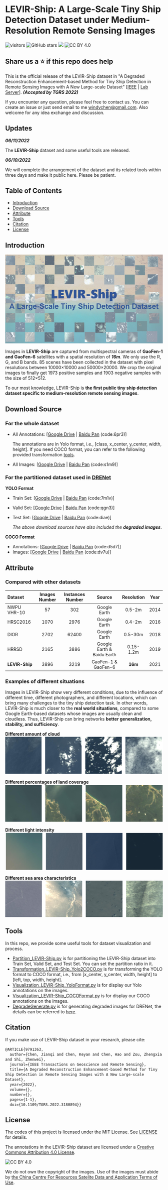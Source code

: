 # LEVIR-Ship: A Large-Scale Tiny Ship Detection Dataset under Medium-Resolution Remote Sensing Images
![visitors](https://visitor-badge.glitch.me/badge?page_id=windvchen.LEVIR-Ship.visitor)
![GitHub stars](https://badgen.net/github/stars/windvchen/Levir-Ship)
[![](https://img.shields.io/badge/code--license-MIT-brightgreen)](#License)
![CC BY 4.0](https://img.shields.io/badge/dataset--license-CC%20BY%204.0-lightgrey)

## Share us a :star: if this repo does help

This is the official release of the LEVIR-Ship dataset in "A Degraded Reconstruction Enhancement-based Method for Tiny Ship Detection in Remote Sensing Images with A New Large-scale Dataset" [[IEEE](https://ieeexplore.ieee.org/document/9791363) | [Lab Server](http://levir.buaa.edu.cn/publications/DRENet.pdf)]. ***(Accepted by TGRS 2022)***

If you encounter any question, please feel free to contact us. You can create an issue or just send email to me windvchen@gmail.com. Also welcome for any idea exchange and discussion.

## Updates

***06/11/2022***
 
The **LEVIR-Ship** dataset and some useful tools are released.

***06/10/2022***
 
We will complete the arrangement of the dataset and its related tools within three days and make it public here. Please be patient.


## Table of Contents

- [Introduction](#Introduction)
- [Download Source](#Download-Source)
- [Attribute](#Attribute)
- [Tools](#Tools)
- [Citation](#Citation)
- [License](#License)

## Introduction
![LEVIR-Ship](Dataset.png)

Images in **LEVIR-Ship** are captured from multispectral cameras of **GaoFen-1 and GaoFen-6** satellites with a spatial resolution of ***16m***. We only use the R, G, and B bands. 85 scenes have been collected in the dataset with pixel resolutions between 10000×10000 and 50000×20000. We crop the original images to finally get 1973 positive samples and 1903 negative samples with the size of 512×512. 

To our most knowledge, LEVIR-Ship is **the first public tiny ship detection dataset specific to medium-resolution remote sensing images**.

## Download Source

### For the whole dataset

- All Annotations: [[Google Drive](https://drive.google.com/file/d/1YppN3c2WQtuwI0cwQL2otLgW7ewFW_Ut/view?usp=sharing)  &#124; [Baidu Pan](https://pan.baidu.com/s/1b--sluUHUkgTuZqZCMkXbA) (code:6pr3)]
  
  The annotations are in Yolo format, i.e., [class, x_center, y_center, width, height]. If you need COCO format, you can refer to the following provided transformation [tools](#Tools). 
  
- All Images: [[Google Drive](https://drive.google.com/file/d/1cK0A9LQn97dDj_lg0Zvvgus0njFvN_JN/view?usp=sharing)  &#124; [Baidu Pan](https://pan.baidu.com/s/1KW2mOVbRMqi8IlR4sMhnww) (code:s1m9)]

### For the partitioned dataset used in [DRENet](https://github.com/WindVChen/DRENet)

**YOLO Format**

- Train Set: [[Google Drive](https://drive.google.com/file/d/1_kjTr4mpF1g2fWhAodKZXrsZjWrCfPh5/view?usp=sharing)  &#124; [Baidu Pan](https://pan.baidu.com/s/19s-lAXKnAf1rNE6Q42FMdg) (code:7m1v)]
- Valid Set: [[Google Drive](https://drive.google.com/file/d/1q2KFLVYU1SbeSU4Uksj6FV9C28YmUsb1/view?usp=sharing)  &#124; [Baidu Pan](https://pan.baidu.com/s/1NZ9rKqoiosMK1XCYMiFTAQ) (code:qgn3)]
- Test Set: [[Google Drive](https://drive.google.com/file/d/1SRq7hq7glKzzePWqtSlt0C_RVtc1pQQC/view?usp=sharing)  &#124; [Baidu Pan](https://pan.baidu.com/s/1ICF5U1kjh1OjmZP83u7UfQ) (code:diae)]

  *The above download sources have also included the **degraded images***.

**COCO Format**

- Annotations: [[Google Drive](https://drive.google.com/file/d/18M6-lnHl9V9Jf06wIpe3cX-aZE67DqHM/view?usp=sharing)  &#124; [Baidu Pan](https://pan.baidu.com/s/1WgNMZcu0FzfvtZXaGMIMZA) (code:d5d7)]
- Images: [[Google Drive](https://drive.google.com/file/d/1ItolDrLdSN0R-AnKbD90ngSWMtKOCUaY/view?usp=sharing)  &#124; [Baidu Pan](https://pan.baidu.com/s/1BRxf5T6QnDG57KXC6dCCgA) (code:dv7u)]


## Attribute
### Compared with other datasets 
| Dataset | Images Number |Instances Number | Source | Resolution | Year |
|:---|:---:|:---:|:---:| :---:| :---:|
| NWPU VHR-10 | 57 | 302 | Google Earth | 0.5-2m | 2014 |
| HRSC2016 | 1070 | 2976 | Google Earth | 0.4-2m |  2016 |
| DIOR | 2702 | 62400 | Google Earth | 0.5-30m | 2018 |
| HRRSD | 2165 | 3886 | Google Earth & Baidu Earth | 0.15-1.2m | 2019 |
| **LEVIR-Ship** | 3896 | 3219 | GaoFen-1 & GaoFen-6  | **16m** | 2021 |

### Examples of different situations

Images in LEVIR-Ship show very different conditions, due to the influence of different time, different photographers, and different locations, which can bring many challenges to the tiny ship detection task. In other words, LEVIR-Ship is much closer to the **real world situations**, compared to some Google Earth-based datasets whose images are usually clean and cloudless. Thus, LEVIR-Ship can bring networks **better generalization, stability, and sufficiency**.

**Different amount of cloud**
![Cloud](1.png)

**Different percentages of land coverage**
![Land](2.png)

**Different light intensity**
![Light](3.png)

**Different sea area characteristics**
![Sea surface](4.png)

## Tools
In this repo, we provide some useful tools for dataset visualization and process.

- [Partition_LEVIR-Ship.py](Partition_LEVIR-Ship.py) is for partitioning the LEVIR-Ship dataset into Train Set, Valid Set, and Test Set. You can set the partition ratio in it.
- [Transformation_LEVIR-Ship_Yolo2COCO.py](Transformation_LEVIR-Ship_Yolo2COCO.py) is for transforming the YOLO format to COCO format, i.e., from [x_center, y_center, width, height] to [left, top, width, height].
- [Visualization_LEVIR-Ship_YoloFormat.py](Visualization_LEVIR-Ship_YoloFormat.py) is for display our Yolo annotations on the images.
- [Visualization_LEVIR-Ship_COCOFormat.py](Visualization_LEVIR-Ship_COCOFormat.py) is for display our COCO annotations on the images.
- [DegradeGenerate.py](DegradeGenerate.py) is for generating degraded images for DRENet, the details can be referred to [here](https://github.com/WindVChen/DRENet).

## Citation
If you make use of LEVIR-Ship dataset in your research, please cite:
```
@ARTICLE{9791363,
  author={Chen, Jianqi and Chen, Keyan and Chen, Hao and Zou, Zhengxia and Shi, Zhenwei},
  journal={IEEE Transactions on Geoscience and Remote Sensing},
  title={A Degraded Reconstruction Enhancement-based Method for Tiny Ship Detection in Remote Sensing Images with A New Large-scale Dataset},
  year={2022},
  volume={},
  number={},
  pages={1-1},
  doi={10.1109/TGRS.2022.3180894}}
```

## License
The codes of this project is licensed under the MIT License. See [LICENSE](LICENSE) for details.

The annotations in the LEVIR-Ship dataset are licensed under a [Creative Commons Attribution 4.0 License](https://creativecommons.org/licenses/by/4.0/legalcode).

![CC BY 4.0](https://i.creativecommons.org/l/by/4.0/88x31.png)

We do not own the copyright of the images. Use of the images must abide by [the China Centre For Resources Satelite Data and Application Terms of Use](http://36.112.130.153:7777/DSSPlatform/index.html).
